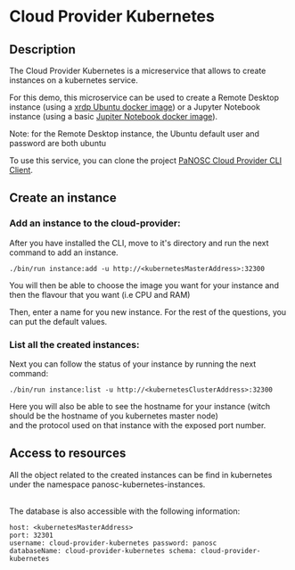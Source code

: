 Cloud Provider Kubernetes  
=========================  
  
## Description  
The Cloud Provider Kubernetes is a micreservice that allows to create instances on a kubernetes service.  
  
For this demo, this microservice can be used to create a Remote Desktop instance (using a [xrdp Ubuntu docker image](https://hub.docker.com/r/danielguerra/ubuntu-xrdp-base)) or a Jupyter Notebook instance (using a basic [Jupiter Notebook docker image](https://hub.docker.com/r/jupyter/base-notebook)).  
  
Note: for the Remote Desktop instance, the Ubuntu default user and password are both ubuntu  
  
To use this service, you can clone the project  [PaNOSC Cloud Provider CLI Client](https://github.com/panosc-portal/cloud-provider-client-cli).  
## Create an instance   
### Add an instance to the cloud-provider:  
  
After you have installed the CLI, move to it's directory and run the next command to add an instance.  
```  
./bin/run instance:add -u http://<kubernetesMasterAddress>:32300  
```  
You will then be able to choose the image you want for your instance and then the flavour that you want (i.e CPU and RAM)<br/>  
  
Then, enter a name for you new instance. For the rest of the questions, you can put the default values.  

### List all the created instances:  
  
Next you can follow the status of your instance by running the next command:  
```  
./bin/run instance:list -u http://<kubernetesClusterAddress>:32300  
```  
Here you will also be able to see the hostname for your instance (witch should be the hostname of you kubernetes master node)   
and the protocol used on that instance with the exposed port number.  
  
  
## Access to resources  
All the object related to the created instances can be find in kubernetes under the namespace panosc-kubernetes-instances.  
  
<br/>  
The database is also accessible with the following information:  
  
```  
host: <kubernetesMasterAddress> 
port: 32301  
username: cloud-provider-kubernetes password: panosc  
databaseName: cloud-provider-kubernetes schema: cloud-provider-kubernetes  
```